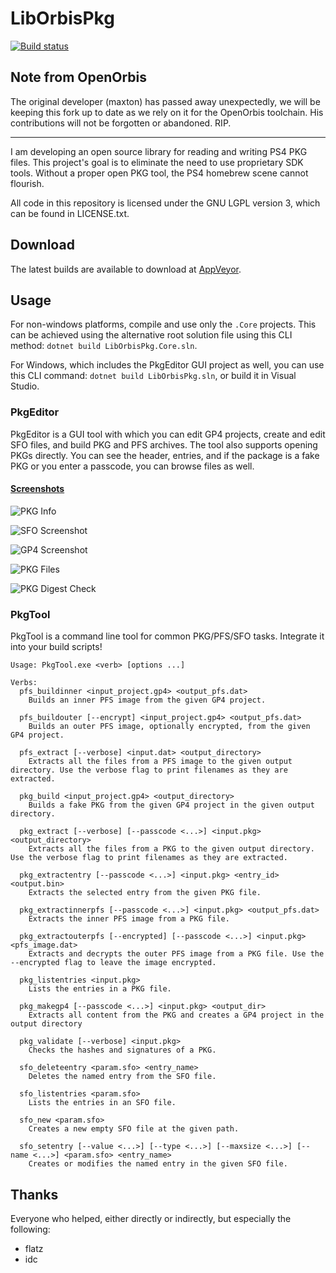 # LibOrbisPkg
[![Build status](https://ci.appveyor.com/api/projects/status/f0bok1ljnshd2dr0?svg=true)](https://ci.appveyor.com/project/maxton/liborbispkg/build/artifacts)

## Note from OpenOrbis
The original developer (maxton) has passed away unexpectedly, we will be keeping this fork up to date as we rely on it for the OpenOrbis toolchain. His contributions will not be forgotten or abandoned. RIP.

---

I am developing an open source library for reading and writing PS4 PKG files.
This project's goal is to eliminate the need to use proprietary SDK tools.
Without a proper open PKG tool, the PS4 homebrew scene cannot flourish.

All code in this repository is licensed under the GNU LGPL version 3, which can be found in LICENSE.txt.

## Download
The latest builds are available to download at [AppVeyor](https://ci.appveyor.com/project/maxton/liborbispkg/build/artifacts).

## Usage

For non-windows platforms, compile and use only the `.Core` projects. This can be achieved using the alternative root solution file using this CLI method: `dotnet build LibOrbisPkg.Core.sln`.

For Windows, which includes the PkgEditor GUI project as well, you can use this CLI command: `dotnet build LibOrbisPkg.sln`, or build it in Visual Studio.

### PkgEditor
PkgEditor is a GUI tool with which you can edit GP4 projects, create and edit SFO files, and build PKG and PFS archives.
The tool also supports opening PKGs directly. You can see the header, entries, and if the package is a fake PKG or
you enter a passcode, you can browse files as well.

#### [Screenshots](https://imgur.com/a/n0cP5Ox)

![PKG Info](https://i.imgur.com/H8xJRvj.png)

![SFO Screenshot](https://i.imgur.com/6BBdxim.png)

![GP4 Screenshot](https://i.imgur.com/cjEzB6T.png)

![PKG Files](https://i.imgur.com/hT1QjcM.png)

![PKG Digest Check](https://i.imgur.com/VoHuGRF.png)

### PkgTool
PkgTool is a command line tool for common PKG/PFS/SFO tasks. Integrate it into your build scripts!

```
Usage: PkgTool.exe <verb> [options ...]

Verbs:
  pfs_buildinner <input_project.gp4> <output_pfs.dat>
    Builds an inner PFS image from the given GP4 project.

  pfs_buildouter [--encrypt] <input_project.gp4> <output_pfs.dat>
    Builds an outer PFS image, optionally encrypted, from the given GP4 project.

  pfs_extract [--verbose] <input.dat> <output_directory>
    Extracts all the files from a PFS image to the given output directory. Use the verbose flag to print filenames as they are extracted.

  pkg_build <input_project.gp4> <output_directory>
    Builds a fake PKG from the given GP4 project in the given output directory.

  pkg_extract [--verbose] [--passcode <...>] <input.pkg> <output_directory>
    Extracts all the files from a PKG to the given output directory. Use the verbose flag to print filenames as they are extracted.

  pkg_extractentry [--passcode <...>] <input.pkg> <entry_id> <output.bin>
    Extracts the selected entry from the given PKG file.

  pkg_extractinnerpfs [--passcode <...>] <input.pkg> <output_pfs.dat>
    Extracts the inner PFS image from a PKG file.

  pkg_extractouterpfs [--encrypted] [--passcode <...>] <input.pkg> <pfs_image.dat>
    Extracts and decrypts the outer PFS image from a PKG file. Use the --encrypted flag to leave the image encrypted.

  pkg_listentries <input.pkg>
    Lists the entries in a PKG file.

  pkg_makegp4 [--passcode <...>] <input.pkg> <output_dir>
    Extracts all content from the PKG and creates a GP4 project in the output directory

  pkg_validate [--verbose] <input.pkg>
    Checks the hashes and signatures of a PKG.

  sfo_deleteentry <param.sfo> <entry_name>
    Deletes the named entry from the SFO file.

  sfo_listentries <param.sfo>
    Lists the entries in an SFO file.

  sfo_new <param.sfo>
    Creates a new empty SFO file at the given path.

  sfo_setentry [--value <...>] [--type <...>] [--maxsize <...>] [--name <...>] <param.sfo> <entry_name>
    Creates or modifies the named entry in the given SFO file.
 ```

## Thanks
Everyone who helped, either directly or indirectly, but especially the following:

- flatz
- idc
